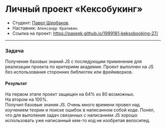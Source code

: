 # Личный проект «Кексобукинг»

* Студент: [Павел Щербаков](https://up.htmlacademy.ru/javascript/27/user/1999181).
* Наставник: `Александр Крапивин`.
* Ссылка на проект: https://paseek.github.io/1999181-keksobooking-27/

---

### Задача

Получение базовых знаний JS с последующим применение для реализации проекта по критериям академии.
Проект выполнен на JS без использования сторонних библиотек или фреймворков.

#### Результат

На первом этапе проект защищен на 64% из 80 возможных.<br>
На втором на 100%.<br>
Получил базовые знания JS. Очень много времени провел над изучением теории и поиске ошибок в написанном собой коде.
Понял, что для выполения задач связанных с написанием JS хорошо использовать уже написанный кем-то код не изобретая велосипед. 
